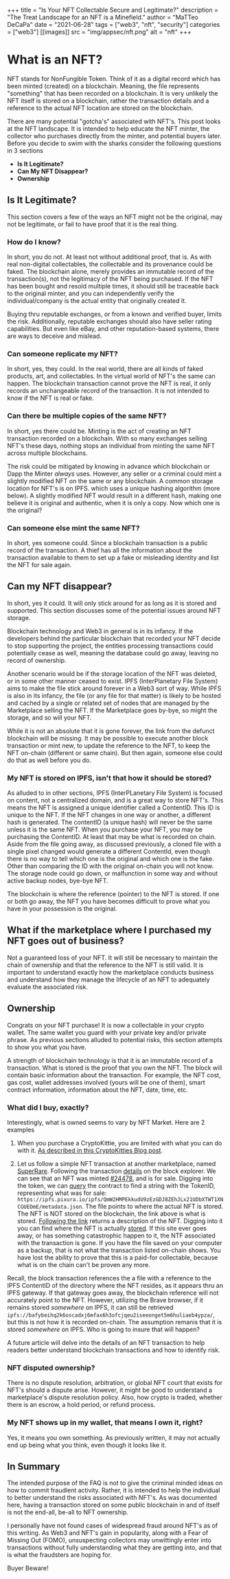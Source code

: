 +++
title = "Is Your NFT Collectable Secure and Legitimate?"
description = "The Treat Landscape for an NFT is a Minefield."
author = "MaTTeo DeCaPa"
date = "2021-06-28"
tags = ["web3", "nft", "security"]
categories = ["web3"]
[[images]]
  src = "img/appsec/nft.png"
  alt = "nft"
+++

# What is an NFT?

NFT stands for NonFungible Token.  Think of it as a digital record which has been minted (created) on a blockchain.  Meaning, the file represents "something" that has been recorded on a blockchain. It is very unlikely the NFT itself is stored on a blockchain, rather the transaction details and a reference to the actual NFT location are stored on the blockchain.

There are many potential "gotcha's" associated with NFT's.  This post looks at the NFT landscape.  It is intended to help educate the NFT minter, the collector who purchases directly from the minter, and potential buyers later. Before you decide to swim with the sharks consider the following questions in 3 sections

- **Is It Legitimate?**
- **Can My NFT Disappear?**
- **Ownership**

## Is It Legitimate?

This section covers a few of the ways an NFT might not be the original, may not be legitimate, or fail to have proof that it is the real thing.

### How do I know?

In short, you do not.  At least not without additional proof, that is.  As with real non-digital collectables, the collectable and its provenance could be faked.  The blockchain alone, merely provides an immutable record of the transaction(s), not the legitimacy of the NFT being purchased.  If the NFT has been bought and resold multiple times, it should still be traceable back to the original minter, and you can independently verify the individual/company is the actual entity that originally created it.

Buying thru reputable exchanges, or from a known and verified buyer, limits the risk.  Additionally, reputable exchanges should also have seller rating capabilities.  But even like eBay, and other reputation-based systems, there are ways to deceive and mislead.

### Can someone replicate my NFT?

In short, yes, they could.  In the real world, there are all kinds of faked products, art, and collectables.  In the virtual world of NFT's the same can happen.  The blockchain transaction cannot prove the NFT is real, it only records an unchangeable record of the transaction.  It is not intended to know if the NFT is real or fake.

### Can there be multiple copies of the same NFT?

In short, yes there could be.  Minting is the act of creating an NFT transaction recorded on a blockchain.  With so many exchanges selling NFT's these days, nothing stops an individual from minting the same NFT across multiple blockchains.  

The risk could be mitigated by knowing in advance which blockchain or Dapp the Minter *always* uses.  However, any seller or a criminal could mint a slightly modified NFT on the same or any blockchain.  A common storage location for NFT's is on IPFS. which uses a unique hashing algorithm (more below).  A slightly modified NFT would result in a different hash, making one believe it is original and authentic, when it is only a copy. Now which one is the original?

### Can someone else mint the same NFT?

In short, yes someone could.  Since a blockchain transaction is a public record of the transaction.  A thief has all the information about the transaction available to them to set up a fake or misleading identity and list the NFT for sale again.

## Can my NFT disappear?

In short, yes it could.  It will only stick around for as long as it is stored and supported.  This section discusses some of the potential issues around NFT storage.

Blockchain technology and Web3 in general is in its infancy.  If the developers behind the particular blockchain that recorded your NFT decide to stop supporting the project, the entities processing transactions could potentially cease as well, meaning the database could go away, leaving no record of ownership.

Another scenario would be if the storage location of the NFT was deleted, or in some other manner ceased to exist.  IPFS (InterPlanetary File System) aims to make the file stick around forever in a Web3 sort of way.  While IPFS is also in its infancy, the file (or any file for that matter) is likely to be hosted and cached by a single or related set of nodes that are managed by the Marketplace selling the NFT.  If the Marketplace goes by-bye, so might the storage, and so will your NFT.

While it is not an absolute that it is gone forever, the link from the defunct blockchain will be missing.  It may be possible to execute another block transaction or mint new, to update the reference to the NFT, to keep the NFT on-chain (different or same chain).  But then again, someone else could do that as well before you do.

### My NFT is stored on IPFS, isn't that how it should be stored?

As alluded to in other sections, IPFS (InterPLanetary File System) is focused on content, not a centralized domain, and is a great way to store NFT's.  This means the NFT is assigned a unique identifier called a ContentID.  This ID is unique to the NFT.  If the NFT changes in one way or another, a different hash is generated.  The contentID (a unique hash) will never be the same unless it is the same NFT.  When you purchase your NFT, you may be purchasing the ContentID.  At least that may be what is recorded on chain. Aside from the file going away, as discussed previously, a cloned file with a single pixel changed would generate a different ContentId, even though there is no way to tell which one is the original and which one is the fake.  Other than comparing the ID with the original on-chain you will not know.  The storage node could go down, or malfunction in some way and without active backup nodes, bye-bye NFT.  

The blockchain is where the reference (pointer) to the NFT is stored.  If one or both go away, the NFT you have becomes difficult to prove what you have in your possession is the original.

## What if the marketplace where I purchased my NFT goes out of business?

Not a guaranteed loss of your NFT.  It will still be necessary to maintain the chain of ownership and that the reference to the NFT is still valid.  It is important to  understand exactly how the marketplace conducts business and understand how they manage the lifecycle of an NFT to adequately evaluate the associated risk.

## Ownership

Congrats on your NFT purchase!  It is now a collectable in your crypto wallet.  The same wallet you guard with your private key and/or private phrase.  As previous sections alluded to potential risks, this section attempts to show you what you have.

A strength of blockchain technology is that it is an immutable record of a transaction.  What is stored is the proof that you own the NFT.  The block will contain basic information about the transaction.  For example, the NFT cost, gas cost, wallet addresses involved (yours will be one of them), smart contract information, information about the NFT, date, time, etc.  

### What did I buy, exactly?

Interestingly, what is owned seems to vary by NFT Market.  Here are 2 examples
1. When you purchase a CryptoKittie, you are limited with what you can do with it. [As described in this CryptoKitties Blog post](https://www.cryptokitties.co/blog/post/when-you-purchase-a-cryptokitty-you-get-both-the-kitty-and-its-art/).


2. Let us follow a simple NFT transaction at another marketplace, named [SuperRare](https://superrare.com/artwork-v2/bighorns-24478).  Following the transaction [details](https://etherscan.io/tx/0x9a0b99837b9a15c8451fd54cf81ca2b05470a89b402d5003ce34d91bb7be2b1c) on the block explorer.  We can see that an NFT was minted [#24478](https://etherscan.io/token/0xb932a70a57673d89f4acffbe830e8ed7f75fb9e0?a=24478), and is for sale.  Digging into the token, we can [query](https://etherscan.io/token/0xb932a70a57673d89f4acffbe830e8ed7f75fb9e0?a=24478#readContract) the contract to find a string with the TokenID, representing what was for sale: `https://ipfs.pixura.io/ipfs/QmW2HMPEkkudU9zEzGDJ8ZEhJLx21UDbXTWT1XNCGUEDmE/metadata.json`.  The file points to where the actual NFT is stored.  The NFT is NOT stored on the blockchain, the link above is what is stored.  [Following the link](https://ipfs.pixura.io/ipfs/QmW2HMPEkkudU9zEzGDJ8ZEhJLx21UDbXTWT1XNCGUEDmE/metadata.json)  returns a description of the NFT.  Digging into it you can find where the NFT is actually [stored]("https://ipfs.pixura.io/ipfs/QmeYiwAZpfnFXtMgf8GxaCYfMbvp3V64ec37vrxHkrFpRV/bigHORNS_SR.jpg).  If this site ever goes away, or has something catastrophic happen to it, the NTF associated with the transaction is gone. If you have the file saved on your computer as a backup, that is not what the transaction listed on-chain shows.  You have lost the ability to prove that this is a paid-for collectable, because what is on the chain can't be proven any more.  

Recall, the block transaction references the a file with a reference to the IPFS ContentID of the directory where the NFT resides, as it appears thru an IPFS gateway.  If that gateway goes away, the blockchain reference will not accurately point to the NFT.  However, utilizing the Brave browser, if it remains stored *somewhere* on IPFS, it can still be retrieved `ipfs://bafybeihq2k6oscadxj6mfax6h3ofcjqeu2iseeonget5m6huliaeb4ypza/`, but this is not how it is recorded on-chain.  The assumption remanis that it is stored *somewhere* on IPFS.  Who is going to insure that will happen?

A future article will delve into the details of an NFT transaction to help readers better understand blockchain transactions and how to identify risk.

### NFT disputed ownership?

There is no dispute resolution, arbitration, or global NFT court that exists for NFT's should a dispute arise.  However, it might be good to understand a marketplace's dispute resolution policy.  Also, how crypto is traded, whether there is an escrow, a hold period, or refund process.  

### My NFT shows up in my wallet, that means I own it, right?

Yes, it means you own something.  As previously written, it may not actually end up being what you think, even though it looks like it.

## In Summary

The intended purpose of the FAQ is not to give the criminal minded ideas on how to commit fraudlent activity.  Rather, it is intended to help the individual to better understand the risks associated with NFT's.  As was documented here, having a transaction stored on some public blockchain in and of itself is not the end-all, be-all to NFT ownership.

I personally have not found cases of widespread fraud around NFT's as of this writing.  As Web3 and NFT's gain in popularity, along with a Fear of Missing Out (FOMO), unsuspecting collectors may unwittingly enter into transactions without fully understanding what they are getting into, and that is what the fraudsters are hoping for.

Buyer Beware!
